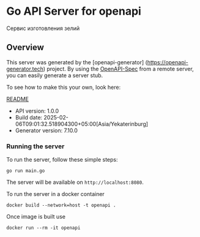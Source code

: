 # Go API Server for openapi

Сервис изготовления зелий

## Overview
This server was generated by the [openapi-generator]
(https://openapi-generator.tech) project.
By using the [OpenAPI-Spec](https://github.com/OAI/OpenAPI-Specification) from a remote server, you can easily generate a server stub.

To see how to make this your own, look here:

[README](https://openapi-generator.tech)

- API version: 1.0.0
- Build date: 2025-02-06T09:01:32.518904300+05:00[Asia/Yekaterinburg]
- Generator version: 7.10.0


### Running the server
To run the server, follow these simple steps:

```
go run main.go
```

The server will be available on `http://localhost:8080`.

To run the server in a docker container
```
docker build --network=host -t openapi .
```

Once image is built use
```
docker run --rm -it openapi
```
